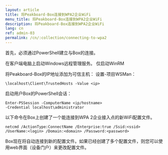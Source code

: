```yaml
---
layout: article
title: 将Peakboard-Box连接到WPA2企业WiFi
menu_title: 将Peakboard-Box连接到WPA2企业WiFi
description: 将Peakboard-Box连接到WPA2企业WiFi
lang: cn
ref: admin-03
permalink: /cn/:collection/connecting-to-wpa2
---
```


首先，必须通过PowerShell建立与Box的连接。

在客户端电脑上启动Windows远程管理服务。
仅启动WinRM

将Peakboard-Box的IP地址添加为可信主机：
设置-项目WSMan：

```
\localhost\Client\TrustedHosts -Value <ip>
```

启动用户Box的PowerShell会话：

```
Enter-PSSession -ComputerName <ip/hostname>
-Credential localhost\administrator
```

以下命令在Box上创建了一个能连接到WPA 2企业接入点的新WiFi配置文件。

```
netcmd /ActionType:ConnectName /Enterprise:true /Ssid:<ssid>
/UserName:<login> /Domain:<domain> /Password:<password>
```

Box现在将自动连接到新的配置文件。如果已经创建了多个配置文件，则您可以使用web界面（设备门户）来更改配置文件。


